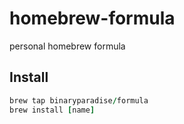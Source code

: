 # homebrew-formula
personal homebrew formula

## Install

```ruby
brew tap binaryparadise/formula
brew install [name]
```
